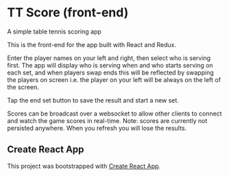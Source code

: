 # TT Score (front-end)
A simple table tennis scoring app 

This is the front-end for the app built with React and Redux.

Enter the player names on your left and right, then select who is serving first. The app will display who is serving when and who starts serving on each set, and when players swap ends this will be reflected by swapping the players on screen i.e. the player on your left will be always on the left of the screen.

Tap the end set button to save the result and start a new set.

Scores can be broadcast over a websocket to allow other clients to connect and watch the game scores in real-time.
Note: scores are currently not persisted anywhere. When you refresh you will lose the results.

## Create React App

This project was bootstrapped with [Create React App](https://github.com/facebookincubator/create-react-app).